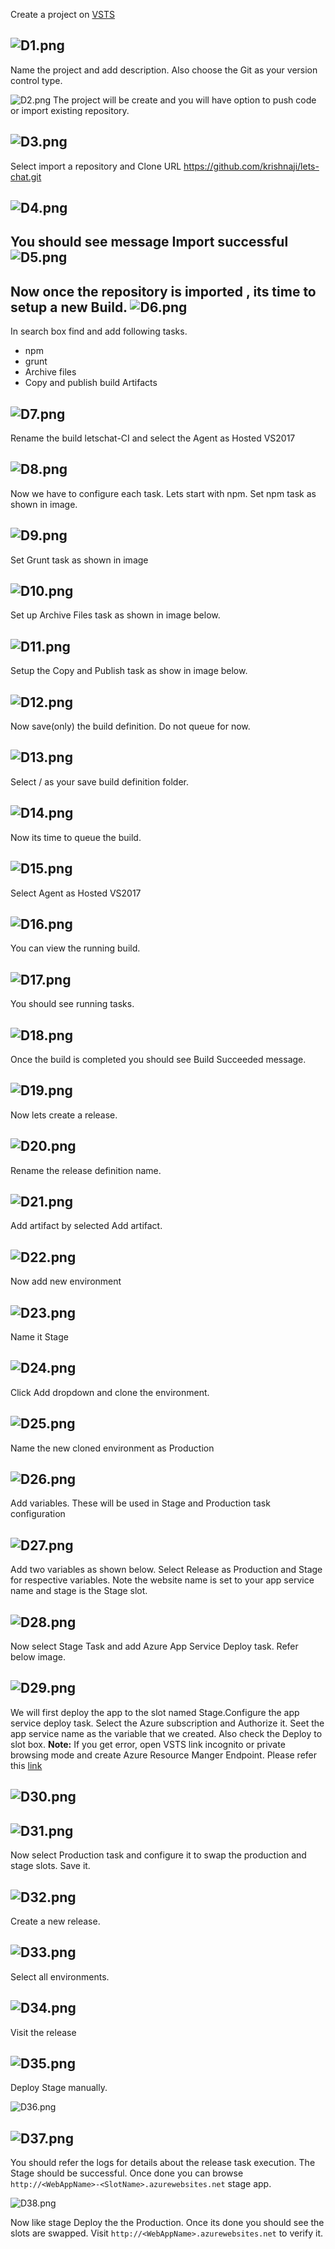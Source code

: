 
Create a project on [VSTS](https://www.visualstudio.com/team-services/)

![D1.png][1]
---
Name the project and add description. Also choose the Git as your version control type.

![D2.png][2]
The project will be create and you will have option to push code or import existing repository.

![D3.png][3]
---
Select import a repository and Clone URL https://github.com/krishnaji/lets-chat.git

![D4.png][4]
---
You should see message Import successful
![D5.png][5]
---
Now once the repository is imported , its time to setup a new Build.
![D6.png][6]
---
In search box find and add following tasks.
- npm
- grunt
- Archive files
- Copy and publish build Artifacts

![D7.png][7]
---
Rename the build letschat-CI and select the Agent as Hosted VS2017

![D8.png][8]
---
Now we have to configure each task. Lets start with npm. Set npm task as shown in image.

![D9.png][9]
---
Set Grunt task as shown in image

![D10.png][10]
---
Set up Archive Files task as shown in image below.

![D11.png][11]
---
Setup the Copy and Publish task as show in image below.

![D12.png][12]
---
Now save(only) the build definition. Do not queue for now.

![D13.png][13]
---
Select / as your save build definition folder.

![D14.png][14]
---
Now its time to queue the build.

![D15.png][15]
---
Select Agent as Hosted VS2017

![D16.png][16]
---
You can view the running build.

![D17.png][17]
---
You should see running tasks.

![D18.png][18]
---
Once the build is completed you should see Build Succeeded message.

![D19.png][19]
---
Now lets create a release. 

![D20.png][20]
---
Rename the release definition name.

![D21.png][21]
---
Add artifact by selected Add artifact.

![D22.png][22]
---
Now add new environment 

![D23.png][23]
---
Name it Stage

![D24.png][24]
---
Click Add dropdown and clone the environment.

![D25.png][25]
---
Name the new cloned environment as Production

![D26.png][26]
---
Add variables. These will be used in Stage and Production task configuration

![D27.png][27]
---
Add two variables as shown below. Select Release as Production and Stage for respective variables. Note the website name is set to your app service name and stage is the Stage slot.

![D28.png][28]
---
Now select Stage Task and add Azure App Service Deploy task. Refer below image.

![D29.png][29]
---
We will first deploy the app to the slot named Stage.Configure the app service deploy task. Select the Azure subscription and Authorize it. 
Seet the app service name as the variable that we created. Also check the Deploy to slot box.
**Note:** If you get error, open VSTS link incognito or private browsing mode and create Azure Resource Manger Endpoint. Please refer this [link](https://docs.microsoft.com/en-us/vsts/build-release/concepts/library/service-endpoints)

![D30.png][30]
---
![D31.png][31]
---
Now select Production task and configure it to swap the production and stage slots.
Save it.

![D32.png][32]
---
Create a new release.

![D33.png][33]
---
Select all environments.

![D34.png][34]
---
Visit the release 

![D35.png][35]
---
Deploy Stage manually.

![D36.png][36]

![D37.png][37]
---
You should refer the logs for details about the release task execution.
The Stage should be successful. Once done you can browse `http://<WebAppName>-<SlotName>.azurewebsites.net` stage app.

![D38.png][38]

Now like stage Deploy the the Production. Once its done you should see the slots are swapped. Visit `http://<WebAppName>.azurewebsites.net` to verify it.

[1]:https://github.com/krishnaji/CICDLabsHOL/blob/master/D1.png
[2]:https://github.com/krishnaji/CICDLabsHOL/blob/master/D2.png
[3]:https://github.com/krishnaji/CICDLabsHOL/blob/master/D3.png
[4]:https://github.com/krishnaji/CICDLabsHOL/blob/master/D4.png
[5]:https://github.com/krishnaji/CICDLabsHOL/blob/master/D5.png
[6]:https://github.com/krishnaji/CICDLabsHOL/blob/master/D6.png
[7]:https://github.com/krishnaji/CICDLabsHOL/blob/master/D7.png
[8]:https://github.com/krishnaji/CICDLabsHOL/blob/master/D8.png
[9]:https://github.com/krishnaji/CICDLabsHOL/blob/master/D9.png
[10]:https://github.com/krishnaji/CICDLabsHOL/blob/master/D10.png
[11]:https://github.com/krishnaji/CICDLabsHOL/blob/master/D11.png
[12]:https://github.com/krishnaji/CICDLabsHOL/blob/master/D12.png
[13]:https://github.com/krishnaji/CICDLabsHOL/blob/master/D13.png
[14]:https://github.com/krishnaji/CICDLabsHOL/blob/master/D14.png
[15]:https://github.com/krishnaji/CICDLabsHOL/blob/master/D15.png
[16]:https://github.com/krishnaji/CICDLabsHOL/blob/master/D16.png
[17]:https://github.com/krishnaji/CICDLabsHOL/blob/master/D17.png
[18]:https://github.com/krishnaji/CICDLabsHOL/blob/master/D18.png
[19]:https://github.com/krishnaji/CICDLabsHOL/blob/master/D19.png
[20]:https://github.com/krishnaji/CICDLabsHOL/blob/master/D20.png
[21]:https://github.com/krishnaji/CICDLabsHOL/blob/master/D21.png
[22]:https://github.com/krishnaji/CICDLabsHOL/blob/master/D22.png
[23]:https://github.com/krishnaji/CICDLabsHOL/blob/master/D23.png
[24]:https://github.com/krishnaji/CICDLabsHOL/blob/master/D24.png
[25]:https://github.com/krishnaji/CICDLabsHOL/blob/master/D25.png
[26]:https://github.com/krishnaji/CICDLabsHOL/blob/master/D26.png
[27]:https://github.com/krishnaji/CICDLabsHOL/blob/master/D27.png
[28]:https://github.com/krishnaji/CICDLabsHOL/blob/master/D28.png
[29]:https://github.com/krishnaji/CICDLabsHOL/blob/master/D29.png
[30]:https://github.com/krishnaji/CICDLabsHOL/blob/master/D30.png
[31]:https://github.com/krishnaji/CICDLabsHOL/blob/master/D31.png
[32]:https://github.com/krishnaji/CICDLabsHOL/blob/master/D32.png
[33]:https://github.com/krishnaji/CICDLabsHOL/blob/master/D33.png
[34]:https://github.com/krishnaji/CICDLabsHOL/blob/master/D34.png
[35]:https://github.com/krishnaji/CICDLabsHOL/blob/master/D35.png
[36]:https://github.com/krishnaji/CICDLabsHOL/blob/master/D36.png
[37]:https://github.com/krishnaji/CICDLabsHOL/blob/master/D37.png
[38]:https://github.com/krishnaji/CICDLabsHOL/blob/master/D38.png
